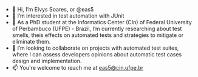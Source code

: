 - 👋 Hi, I’m Elvys Soares, or @eas5
- 👀 I’m interested in test automation with JUnit
- 🌱 As a PhD student at the Informatics Center (CIn) of Federal University of Perbambuco (UFPE) - Brazil, I’m currently researching about test smells, theis effects on automated tests and strategies to mitigate or eliminate them.
- 💞️ I’m looking to collaborate on projects with automated test suites, where I can assess developers opinions about automatic test cases design and implementation.
- 📫 You're welcome to reach me at eas5@cin.ufpe.br 

<!---
eas5/eas5 is a ✨ special ✨ repository because its `README.md` (this file) appears on your GitHub profile.
You can click the Preview link to take a look at your changes.
--->
